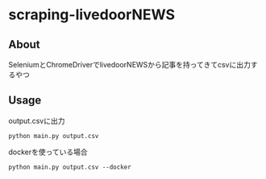 # scraping-livedoorNEWS
## About
SeleniumとChromeDriverでlivedoorNEWSから記事を持ってきてcsvに出力するやつ

## Usage
output.csvに出力
```
python main.py output.csv
```
dockerを使っている場合
```
python main.py output.csv --docker
```
